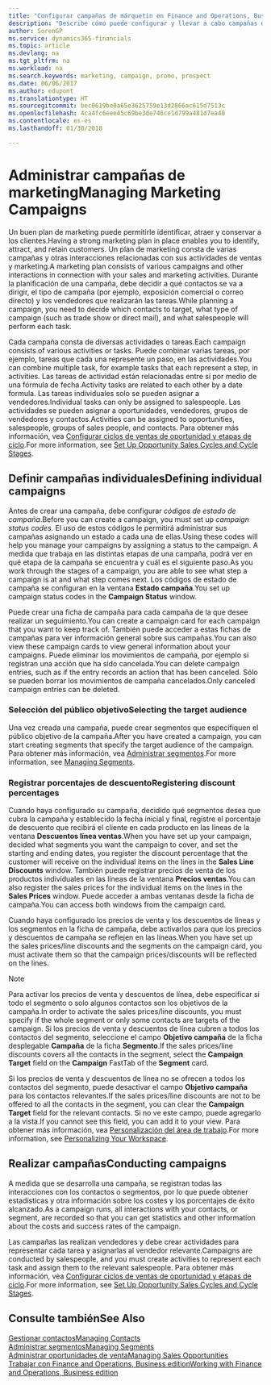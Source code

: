 ```yaml
---
title: "Configurar campañas de márquetin en Finance and Operations, Business edition | Documentos de Microsoft"
description: "Describe cómo puede configurar y llevar a cabo campañas de marketing en Finance and Operations, Business edition para ayudarle a identificar, atraer y conservar a los clientes."
author: SorenGP
ms.service: dynamics365-financials
ms.topic: article
ms.devlang: na
ms.tgt_pltfrm: na
ms.workload: na
ms.search.keywords: marketing, campaign, promo, prospect
ms.date: 06/06/2017
ms.author: edupont
ms.translationtype: HT
ms.sourcegitcommit: bec0619be0a65e3625759e13d2866ac615d7513c
ms.openlocfilehash: 4ca4fc6eee45c69be3de746ce1d799a481d7ea48
ms.contentlocale: es-es
ms.lasthandoff: 01/30/2018

---
```

# <a name="managing-marketing-campaigns"></a><span data-ttu-id="a1f9c-103">Administrar campañas de marketing</span><span class="sxs-lookup"><span data-stu-id="a1f9c-103">Managing Marketing Campaigns</span></span>
<span data-ttu-id="a1f9c-104">Un buen plan de marketing puede permitirle identificar, atraer y conservar a los clientes.</span><span class="sxs-lookup"><span data-stu-id="a1f9c-104">Having a strong marketing plan in place enables you to identify, attract, and retain customers.</span></span> <span data-ttu-id="a1f9c-105">Un plan de marketing consta de varias campañas y otras interacciones relacionadas con sus actividades de ventas y marketing.</span><span class="sxs-lookup"><span data-stu-id="a1f9c-105">A marketing plan consists of various campaigns and other interactions in connection with your sales and marketing activities.</span></span> <span data-ttu-id="a1f9c-106">Durante la planificación de una campaña, debe decidir a qué contactos se va a dirigir, el tipo de campaña (por ejemplo, exposición comercial o correo directo) y los vendedores que realizarán las tareas.</span><span class="sxs-lookup"><span data-stu-id="a1f9c-106">While planning a campaign, you need to decide which contacts to target, what type of campaign (such as trade show or direct mail), and what salespeople will perform each task.</span></span>

<span data-ttu-id="a1f9c-107">Cada campaña consta de diversas actividades o tareas.</span><span class="sxs-lookup"><span data-stu-id="a1f9c-107">Each campaign consists of various activities or tasks.</span></span> <span data-ttu-id="a1f9c-108">Puede combinar varias tareas, por ejemplo, tareas que cada una represente un paso, en las actividades.</span><span class="sxs-lookup"><span data-stu-id="a1f9c-108">You can combine multiple task, for example tasks that each represent a step, in activities.</span></span> <span data-ttu-id="a1f9c-109">Las tareas de actividad están relacionadas entre sí por medio de una fórmula de fecha.</span><span class="sxs-lookup"><span data-stu-id="a1f9c-109">Activity tasks are related to each other by a date formula.</span></span> <span data-ttu-id="a1f9c-110">Las tareas individuales solo se pueden asignar a vendedores.</span><span class="sxs-lookup"><span data-stu-id="a1f9c-110">Individual tasks can only be assigned to salespeople.</span></span> <span data-ttu-id="a1f9c-111">Las actividades se pueden asignar a oportunidades, vendedores, grupos de vendedores y contactos.</span><span class="sxs-lookup"><span data-stu-id="a1f9c-111">Activities can be assigned to opportunities, salespeople, groups of sales people, and contacts.</span></span> <span data-ttu-id="a1f9c-112">Para obtener más información, vea [Configurar ciclos de ventas de oportunidad y etapas de ciclo](marketing-how-setup-opportunity-sales-cycles-stages.md).</span><span class="sxs-lookup"><span data-stu-id="a1f9c-112">For more information, see [Set Up Opportunity Sales Cycles and Cycle Stages](marketing-how-setup-opportunity-sales-cycles-stages.md).</span></span>

## <a name="defining-individual-campaigns"></a><span data-ttu-id="a1f9c-113">Definir campañas individuales</span><span class="sxs-lookup"><span data-stu-id="a1f9c-113">Defining individual campaigns</span></span>
<span data-ttu-id="a1f9c-114">Antes de crear una campaña, debe configurar *códigos de estado de campaña*.</span><span class="sxs-lookup"><span data-stu-id="a1f9c-114">Before you can create a campaign, you must set up *campaign status codes*.</span></span> <span data-ttu-id="a1f9c-115">El uso de estos códigos le permitirá administrar sus campañas asignando un estado a cada una de ellas.</span><span class="sxs-lookup"><span data-stu-id="a1f9c-115">Using these codes will help you manage your campaigns by assigning a status to the campaign.</span></span> <span data-ttu-id="a1f9c-116">A medida que trabaja en las distintas etapas de una campaña, podrá ver en qué etapa de la campaña se encuentra y cuál es el siguiente paso.</span><span class="sxs-lookup"><span data-stu-id="a1f9c-116">As you work through the stages of a campaign, you are able to see what step a campaign is at and what step comes next.</span></span> <span data-ttu-id="a1f9c-117">Los códigos de estado de campaña se configuran en la ventana **Estado campaña**.</span><span class="sxs-lookup"><span data-stu-id="a1f9c-117">You set up campaign status codes in the **Campaign Status** window.</span></span>

<span data-ttu-id="a1f9c-118">Puede crear una ficha de campaña para cada campaña de la que desee realizar un seguimiento.</span><span class="sxs-lookup"><span data-stu-id="a1f9c-118">You can create a campaign card for each campaign that you want to keep track of.</span></span> <span data-ttu-id="a1f9c-119">También puede acceder a estas fichas de campañas para ver información general sobre sus campañas.</span><span class="sxs-lookup"><span data-stu-id="a1f9c-119">You can also view these campaign cards to view general information about your campaigns.</span></span>
<span data-ttu-id="a1f9c-120">Puede eliminar los movimientos de campaña, por ejemplo si registran una acción que ha sido cancelada.</span><span class="sxs-lookup"><span data-stu-id="a1f9c-120">You can delete campaign entries, such as if the entry records an action that has been canceled.</span></span> <span data-ttu-id="a1f9c-121">Sólo se pueden borrar los movimientos de campaña cancelados.</span><span class="sxs-lookup"><span data-stu-id="a1f9c-121">Only canceled campaign entries can be deleted.</span></span>

### <a name="selecting-the-target-audience"></a><span data-ttu-id="a1f9c-122">Selección del público objetivo</span><span class="sxs-lookup"><span data-stu-id="a1f9c-122">Selecting the target audience</span></span>
<span data-ttu-id="a1f9c-123">Una vez creada una campaña, puede crear segmentos que especifiquen el público objetivo de la campaña.</span><span class="sxs-lookup"><span data-stu-id="a1f9c-123">After you have created a campaign, you can start creating segments that specify the target audience of the campaign.</span></span> <span data-ttu-id="a1f9c-124">Para obtener más información, vea [Administrar segmentos](marketing-segments.md).</span><span class="sxs-lookup"><span data-stu-id="a1f9c-124">For more information, see [Managing Segments](marketing-segments.md).</span></span>

### <a name="registering-discount-percentages"></a><span data-ttu-id="a1f9c-125">Registrar porcentajes de descuento</span><span class="sxs-lookup"><span data-stu-id="a1f9c-125">Registering discount percentages</span></span>
<span data-ttu-id="a1f9c-126">Cuando haya configurado su campaña, decidido qué segmentos desea que cubra la campaña y establecido la fecha inicial y final, registre el porcentaje de descuento que recibirá el cliente en cada producto en las líneas de la ventana **Descuentos línea ventas**.</span><span class="sxs-lookup"><span data-stu-id="a1f9c-126">When you have set up your campaign, decided what segments you want the campaign to cover, and set the starting and ending dates, you register the discount percentage that the customer will receive on the individual items on the lines in the **Sales Line Discounts** window.</span></span> <span data-ttu-id="a1f9c-127">También puede registrar precios de venta de los productos individuales en las líneas de la ventana **Precios ventas**.</span><span class="sxs-lookup"><span data-stu-id="a1f9c-127">You can also register the sales prices for the individual items on the lines in the **Sales Prices** window.</span></span> <span data-ttu-id="a1f9c-128">Puede acceder a ambas ventanas desde la ficha de campaña.</span><span class="sxs-lookup"><span data-stu-id="a1f9c-128">You can access both windows from the campaign card.</span></span>

 <span data-ttu-id="a1f9c-129">Cuando haya configurado los precios de venta y los descuentos de líneas y los segmentos en la ficha de campaña, debe activarlos para que los precios y descuentos de campaña se reflejen en las líneas.</span><span class="sxs-lookup"><span data-stu-id="a1f9c-129">When you have set up the sales prices/line discounts and the segments on the campaign card, you must activate them so that the campaign prices/discounts will be reflected on the lines.</span></span>

> [!NOTE]  
>   <span data-ttu-id="a1f9c-130">Para activar los precios de venta y descuentos de línea, debe especificar si todo el segmento o solo algunos contactos son los objetivos de la campaña.</span><span class="sxs-lookup"><span data-stu-id="a1f9c-130">In order to activate the sales prices/line discounts, you must specify if the whole segment or only some contacts are targets of the campaign.</span></span> <span data-ttu-id="a1f9c-131">Si los precios de venta y descuentos de línea cubren a todos los contactos del segmento, seleccione el campo **Objetivo campaña** de la ficha desplegable **Campaña** de la ficha **Segmento**.</span><span class="sxs-lookup"><span data-stu-id="a1f9c-131">If the sales prices/line discounts covers all the contacts in the segment, select the **Campaign Target** field on the **Campaign** FastTab of the **Segment** card.</span></span>

<span data-ttu-id="a1f9c-132">Si los precios de venta y descuentos de línea no se ofrecen a todos los contactos del segmento, puede desactivar el campo **Objetivo campaña** para los contactos relevantes.</span><span class="sxs-lookup"><span data-stu-id="a1f9c-132">If the sales prices/line discounts are not to be offered to all the contacts in the segment, you can clear the **Campaign Target** field for the relevant contacts.</span></span> <span data-ttu-id="a1f9c-133">Si no ve este campo, puede agregarlo a la vista.</span><span class="sxs-lookup"><span data-stu-id="a1f9c-133">If you cannot see this field, you can add it to your view.</span></span> <span data-ttu-id="a1f9c-134">Para obtener más información, vea [Personalización del área de trabajo](ui-personalization-user.md).</span><span class="sxs-lookup"><span data-stu-id="a1f9c-134">For more information, see [Personalizing Your Workspace](ui-personalization-user.md).</span></span>

## <a name="conducting-campaigns"></a><span data-ttu-id="a1f9c-135">Realizar campañas</span><span class="sxs-lookup"><span data-stu-id="a1f9c-135">Conducting campaigns</span></span>
<span data-ttu-id="a1f9c-136">A medida que se desarrolla una campaña, se registran todas las interacciones con los contactos o segmentos, por lo que puede obtener estadísticas y otra información sobre los costes y los porcentajes de éxito alcanzado.</span><span class="sxs-lookup"><span data-stu-id="a1f9c-136">As a campaign runs, all interactions with your contacts, or segment, are recorded so that you can get statistics and other information about the costs and success rates of the campaign.</span></span>

<span data-ttu-id="a1f9c-137">Las campañas las realizan vendedores y debe crear actividades para representar cada tarea y asignarlas al vendedor relevante.</span><span class="sxs-lookup"><span data-stu-id="a1f9c-137">Campaigns are conducted by salespeople, and you must create activities to represent each task and assign them to the relevant salespeople.</span></span> <span data-ttu-id="a1f9c-138">Para obtener más información, vea [Configurar ciclos de ventas de oportunidad y etapas de ciclo](marketing-how-setup-opportunity-sales-cycles-stages.md).</span><span class="sxs-lookup"><span data-stu-id="a1f9c-138">For more information, see [Set Up Opportunity Sales Cycles and Cycle Stages](marketing-how-setup-opportunity-sales-cycles-stages.md).</span></span>

## <a name="see-also"></a><span data-ttu-id="a1f9c-139">Consulte también</span><span class="sxs-lookup"><span data-stu-id="a1f9c-139">See Also</span></span>
[<span data-ttu-id="a1f9c-140">Gestionar contactos</span><span class="sxs-lookup"><span data-stu-id="a1f9c-140">Managing Contacts</span></span>](marketing-contacts.md)  
[<span data-ttu-id="a1f9c-141">Administrar segmentos</span><span class="sxs-lookup"><span data-stu-id="a1f9c-141">Managing Segments</span></span>](marketing-segments.md)  
[<span data-ttu-id="a1f9c-142">Administrar oportunidades de venta</span><span class="sxs-lookup"><span data-stu-id="a1f9c-142">Managing Sales Opportunities</span></span>](marketing-manage-sales-opportunities.md)  
[<span data-ttu-id="a1f9c-143">Trabajar con Finance and Operations, Business edition</span><span class="sxs-lookup"><span data-stu-id="a1f9c-143">Working with Finance and Operations, Business edition</span></span>](ui-work-product.md)  

